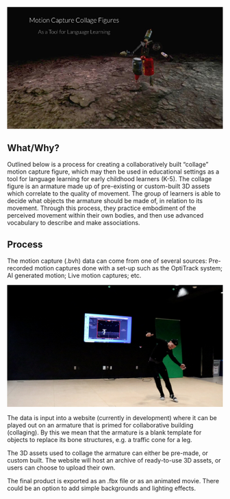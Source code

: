 

<picture>
 <source media="(prefers-color-scheme: dark)" srcset="https://github.com/Object-Mocap/Object-Mocap.github.io/blob/main/Understanding%20Activity.jpg?raw=true">
 <source media="(prefers-color-scheme: light)" srcset="https://github.com/Object-Mocap/Object-Mocap.github.io/blob/main/Understanding%20Activity.jpg?raw=trueE">
 <img alt="YOUR-ALT-TEXT" src="https://github.com/Object-Mocap/Object-Mocap.github.io/blob/main/Understanding%20Activity.jpg?raw=true">
</picture>

## What/Why?
Outlined below is a process for creating a collaboratively built “collage” motion capture figure, which may then be used in educational settings as a tool for language learning for early childhood learners (K-5). The collage figure is an armature made up of pre-existing or custom-built 3D assets which correlate to the quality of movement. The group of learners is able to decide what objects the armature should be made of, in relation to its movement. Through this process, they practice embodiment of the perceived movement within their own bodies, and then use advanced vocabulary to describe and make associations.

## Process

The motion capture (.bvh) data can come from one of several sources: Pre-recorded motion captures done with a set-up such as the OptiTrack system; AI generated motion; Live motion captures; etc. 

<picture>
 <source media="(prefers-color-scheme: dark)" srcset="https://github.com/Object-Mocap/Object-Mocap.github.io/blob/main/rehearsal.jpg?raw=true">
 <source media="(prefers-color-scheme: light)" srcset="https://github.com/Object-Mocap/Object-Mocap.github.io/blob/main/rehearsal.jpg?raw=true">
 <img alt="YOUR-ALT-TEXT" src="https://github.com/Object-Mocap/Object-Mocap.github.io/blob/main/rehearsal.jpg?raw=true">
</picture>


The data is input into a website (currently in development) where it can be played out on an armature that is primed for collaborative building (collaging). By this we mean that the armature is a blank template for objects to replace its bone structures, e.g. a traffic cone for a leg. 

The 3D assets used to collage the armature can either be pre-made, or custom built. The website will host an archive of ready-to-use 3D assets, or users can choose to upload their own.

The final product is exported as an .fbx file or as an animated movie. There could be an option to add simple backgrounds and lighting effects. 
